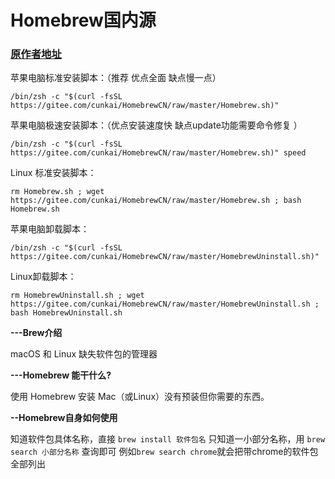 # Homebrew国内源

### [原作者地址](https://gitee.com/cunkai/HomebrewCN)


苹果电脑标准安装脚本：（推荐 优点全面 缺点慢一点）


```
/bin/zsh -c "$(curl -fsSL https://gitee.com/cunkai/HomebrewCN/raw/master/Homebrew.sh)"

```

苹果电脑极速安装脚本：（优点安装速度快 缺点update功能需要命令修复 ）


```
/bin/zsh -c "$(curl -fsSL https://gitee.com/cunkai/HomebrewCN/raw/master/Homebrew.sh)" speed

```

Linux 标准安装脚本：


```
rm Homebrew.sh ; wget https://gitee.com/cunkai/HomebrewCN/raw/master/Homebrew.sh ; bash Homebrew.sh

```

苹果电脑卸载脚本：


```
/bin/zsh -c "$(curl -fsSL https://gitee.com/cunkai/HomebrewCN/raw/master/HomebrewUninstall.sh)"

```

Linux卸载脚本：


```
rm HomebrewUninstall.sh ; wget https://gitee.com/cunkai/HomebrewCN/raw/master/HomebrewUninstall.sh ; bash HomebrewUninstall.sh

```



 **---Brew介绍**

macOS 和 Linux 缺失软件包的管理器

 **---Homebrew 能干什么?**

使用 Homebrew 安装 Mac（或Linux）没有预装但你需要的东西。

 **--Homebrew自身如何使用**

知道软件包具体名称，直接 `brew install 软件包名`
只知道一小部分名称，用 `brew search 小部分名称` 查询即可
例如`brew search chrome`就会把带chrome的软件包全部列出